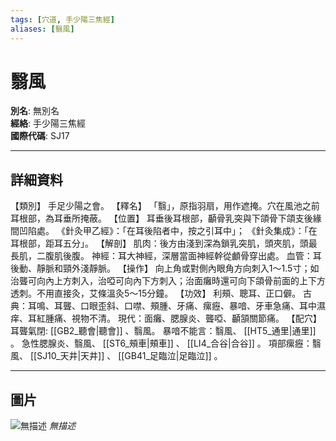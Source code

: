 ```yaml
---
tags: [穴道, 手少陽三焦經]
aliases: [翳風]
---
```


# 翳風

**別名**: 無別名  
**經絡**: 手少陽三焦經  
**國際代碼**: SJ17  

---

## 詳細資料
【類別】
手足少陽之會。
【釋名】
「翳」，原指羽扇，用作遮掩。穴在風池之前耳根部，為耳垂所掩蔽。
【位置】
耳垂後耳根部，顳骨乳突與下頜骨下頜支後緣間凹陷處。
《針灸甲乙經》：「在耳後陷者中，按之引耳中」；
《針灸集成》：「在耳根部，距耳五分」。
【解剖】
肌肉：後方由淺到深為鎖乳突肌，頭夾肌，頭最長肌，二腹肌後腹。
神經：耳大神經，深層當面神經幹從顱骨穿出處。
血管：耳後動、靜脈和頸外淺靜脈。
【操作】
向上角或對側內眼角方向刺入1～1.5寸；如治聾可向內上方刺入，治啞可向內下方刺入；治面癱時還可向下頜骨前面的上下方透刺。不用直接灸，艾條溫灸5～15分鐘。
【功效】
利頰、聰耳、正口僻。
古典：耳鳴、耳聾、口眼歪斜、口噤、頰腫、牙痛、瘰癧、暴喑、牙車急痛、耳中濕痒、耳紅腫痛、視物不清。
現代：面癱、腮腺炎、聾啞、顳頷關節痛。
【配穴】
耳聾氣閉: [[GB2_聽會|聽會]] 、翳風。
暴喑不能言：翳風、 [[HT5_通里|通里]] 。
急性腮腺炎、翳風、 [[ST6_頰車|頰車]] 、 [[LI4_合谷|合谷]] 。
項部瘰癧：翳風、 [[SJ10_天井|天井]] 、 [[GB41_足臨泣|足臨泣]] 。

---

## 圖片
![無描述](https://yibian.hopto.org/pic/shu16/311.gif)
_無描述_

